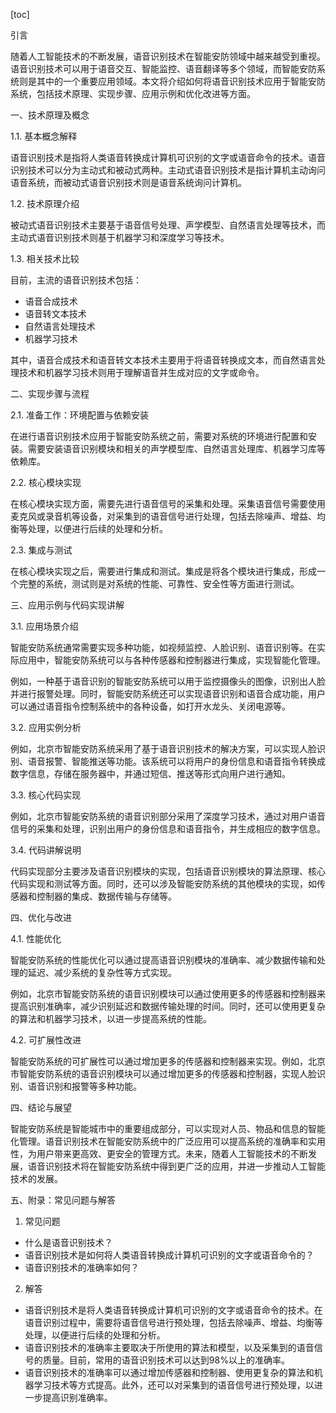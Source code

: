 
[toc]                    
                
                
引言

随着人工智能技术的不断发展，语音识别技术在智能安防领域中越来越受到重视。语音识别技术可以用于语音交互、智能监控、语音翻译等多个领域，而智能安防系统则是其中的一个重要应用领域。本文将介绍如何将语音识别技术应用于智能安防系统，包括技术原理、实现步骤、应用示例和优化改进等方面。

一、技术原理及概念

1.1. 基本概念解释

语音识别技术是指将人类语音转换成计算机可识别的文字或语音命令的技术。语音识别技术可以分为主动式和被动式两种。主动式语音识别技术是指计算机主动询问语音系统，而被动式语音识别技术则是语音系统询问计算机。

1.2. 技术原理介绍

被动式语音识别技术主要基于语音信号处理、声学模型、自然语言处理等技术，而主动式语音识别技术则基于机器学习和深度学习等技术。

1.3. 相关技术比较

目前，主流的语音识别技术包括：

- 语音合成技术
- 语音转文本技术
- 自然语言处理技术
- 机器学习技术

其中，语音合成技术和语音转文本技术主要用于将语音转换成文本，而自然语言处理技术和机器学习技术则用于理解语音并生成对应的文字或命令。

二、实现步骤与流程

2.1. 准备工作：环境配置与依赖安装

在进行语音识别技术应用于智能安防系统之前，需要对系统的环境进行配置和安装。需要安装语音识别模块和相关的声学模型库、自然语言处理库、机器学习库等依赖库。

2.2. 核心模块实现

在核心模块实现方面，需要先进行语音信号的采集和处理。采集语音信号需要使用麦克风或录音机等设备，对采集到的语音信号进行处理，包括去除噪声、增益、均衡等处理，以便进行后续的处理和分析。

2.3. 集成与测试

在核心模块实现之后，需要进行集成和测试。集成是将各个模块进行集成，形成一个完整的系统，测试则是对系统的性能、可靠性、安全性等方面进行测试。

三、应用示例与代码实现讲解

3.1. 应用场景介绍

智能安防系统通常需要实现多种功能，如视频监控、人脸识别、语音识别等。在实际应用中，智能安防系统可以与各种传感器和控制器进行集成，实现智能化管理。

例如，一种基于语音识别的智能安防系统可以用于监控摄像头的图像，识别出人脸并进行报警处理。同时，智能安防系统还可以实现语音识别和语音合成功能，用户可以通过语音指令控制系统中的各种设备，如打开水龙头、关闭电源等。

3.2. 应用实例分析

例如，北京市智能安防系统采用了基于语音识别技术的解决方案，可以实现人脸识别、语音报警、智能推送等功能。该系统可以将用户的身份信息和语音指令转换成数字信息，存储在服务器中，并通过短信、推送等形式向用户进行通知。

3.3. 核心代码实现

例如，北京市智能安防系统的语音识别部分采用了深度学习技术，通过对用户语音信号的采集和处理，识别出用户的身份信息和语音指令，并生成相应的数字信息。

3.4. 代码讲解说明

代码实现部分主要涉及语音识别模块的实现，包括语音识别模块的算法原理、核心代码实现和测试等方面。同时，还可以涉及智能安防系统的其他模块的实现，如传感器和控制器的集成、数据传输与存储等。

四、优化与改进

4.1. 性能优化

智能安防系统的性能优化可以通过提高语音识别模块的准确率、减少数据传输和处理的延迟、减少系统的复杂性等方式实现。

例如，北京市智能安防系统的语音识别模块可以通过使用更多的传感器和控制器来提高识别准确率，减少识别延迟和数据传输处理的时间。同时，还可以使用更复杂的算法和机器学习技术，以进一步提高系统的性能。

4.2. 可扩展性改进

智能安防系统的可扩展性可以通过增加更多的传感器和控制器来实现。例如，北京市智能安防系统的语音识别模块可以通过增加更多的传感器和控制器，实现人脸识别、语音识别和报警等多种功能。

四、结论与展望

智能安防系统是智能城市中的重要组成部分，可以实现对人员、物品和信息的智能化管理。语音识别技术在智能安防系统中的广泛应用可以提高系统的准确率和实用性，为用户带来更高效、更安全的管理方式。未来，随着人工智能技术的不断发展，语音识别技术将在智能安防系统中得到更广泛的应用，并进一步推动人工智能技术的发展。

五、附录：常见问题与解答

1. 常见问题

- 什么是语音识别技术？
- 语音识别技术是如何将人类语音转换成计算机可识别的文字或语音命令的？
- 语音识别技术的准确率如何？

2. 解答

- 语音识别技术是将人类语音转换成计算机可识别的文字或语音命令的技术。在语音识别过程中，需要将语音信号进行预处理，包括去除噪声、增益、均衡等处理，以便进行后续的处理和分析。
- 语音识别技术的准确率主要取决于所使用的算法和模型，以及采集到的语音信号的质量。目前，常用的语音识别技术可以达到98%以上的准确率。
- 语音识别技术的准确率可以通过增加传感器和控制器、使用更复杂的算法和机器学习技术等方式提高。此外，还可以对采集到的语音信号进行预处理，以进一步提高识别准确率。

